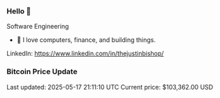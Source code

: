 ### Hello 🤙  

Software Engineering

- 🔭 I love computers, finance, and building things.
  
LinkedIn: https://www.linkedin.com/in/thejustinbishop/  


































































































































































































































### Bitcoin Price Update
Last updated: 2025-05-17 21:11:10 UTC
Current price: $103,362.00 USD
